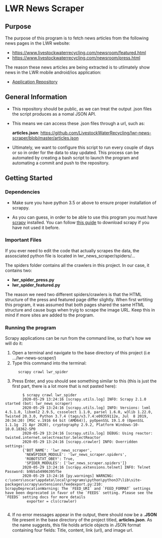 # LWR News Scraper

## Purpose

The purpose of this program is to fetch news articles from the following news pages in the LWR website:
- https://www.livestockwaterrecycling.com/newsroom/featured.html
- https://www.livestockwaterrecycling.com/newsroom/press.html

The reason these news articles are being extracted is to utlimately show news in the LWR mobile android/ios application:
- [Application Repository](https://github.com/LivestockWaterRecycling/ipad-android-mobile-application)

## General Information

- This repository should be public, as we can treat the output .json files the script produces as a nomal JSON API.
- This means we can access these .json files through a url, such as: 

   __articles.json__: https://github.com/LivestockWaterRecycling/lwr-news-scraper/blob/master/articles.json

- Ultimately, we want to configure this script to run every couple of days or so in order for the data to stay updated. This process can be automated by creating a bash script to launch the program and automating a commit and push to the repository.

## Getting Started

### Dependencies

- Make sure you have python 3.5 or above to ensure proper installation of scrappy.

- As you can guess, in order to be able to use this program you must have [scrapy](https://scrapy2.readthedocs.io/en/latest/#) installed.
You can follow [this guide](https://docs.scrapy.org/en/latest/intro/install.html) to download scrapy if you have not used it before.



### Important Files

If you ever need to edit the code that actually scrapes the data, the assosciated python file is located in lwr_news_scraper/spiders/... 

The spiders folder contains all the crawlers in this project. In our case, it contains two: 
* __lwr_spider_press.py__
* __lwr_spider_featured.py__

The reason we need two different spiders/crawlers is that the HTML structure of the press and featured page differ slightly. When first wrtiting this program, it was assumed that both pages shared the same HTML structure and cause bugs when tryig to scrape the image URL. Keep this in mind if more sites are added to the program.

### Running the program

Scrapy applications can be run from the command line, so that's how we will do it:

1. Open a terminal and navigate to the base directory of this project (i.e .../lwr-news-scraper/)
2. Type this command into the terminal:  
```
      scrapy crawl lwr_spider
  ```
3. Press Enter, and you should see something similar to this (this is just the first part, there is a lot more that is not pasted here):

```
        $ scrapy crawl lwr_spider
        2020-05-29 13:24:16 [scrapy.utils.log] INFO: Scrapy 2.1.0 started (bot: lwr_news_scraper)
        2020-05-29 13:24:16 [scrapy.utils.log] INFO: Versions: lxml 4.5.1.0, libxml2 2.9.5, cssselect 1.1.0, parsel 1.6.0, w3lib 1.22.0, Twisted 20.3.0, Python 3.7.4 (tags/v3.7.4:e09359112e, Jul  8 2019, 20:34:20) [MSC v.1916 64 bit (AMD64)], pyOpenSSL 19.1.0 (OpenSSL 1.1.1g  21 Apr 2020), cryptography 2.9.2, Platform Windows-10-10.0.18362-SP0
        2020-05-29 13:24:16 [scrapy.utils.log] DEBUG: Using reactor: twisted.internet.selectreactor.SelectReactor
        2020-05-29 13:24:16 [scrapy.crawler] INFO: Overridden settings:
        {'BOT_NAME': 'lwr_news_scraper',
         'NEWSPIDER_MODULE': 'lwr_news_scraper.spiders',
         'ROBOTSTXT_OBEY': True,
         'SPIDER_MODULES': ['lwr_news_scraper.spiders']}
        2020-05-29 13:24:16 [scrapy.extensions.telnet] INFO: Telnet Password: b9b5a54906395f5e
        2020-05-29 13:24:16 [py.warnings] WARNING: c:\users\oscar\appdata\local\programs\python\python37\lib\site-packages\scrapy\extensions\feedexport.py:210: ScrapyDeprecationWarning: The `FEED_URI` and `FEED_FORMAT` settings have been deprecated in favor of the `FEEDS` setting. Please see the `FEEDS` setting docs for more details
          exporter = cls(crawler)


```

4. If no error messages appear in the output, there should now be a __.JSON__ file present in the base directory of the project titled,
__articles.json__. As the name suggests, this file holds article objects in JSON format containing four fields: Title, content, link (url), and image url.
